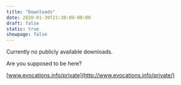 ```yaml
---
title: "Downloads"
date: 2020-01-30T21:38:09-08:00
draft: false
static: true
showpage: false
---
```


Currently no publicly available downloads.

Are you supposed to be here?

[www.evocations.info/private](http://www.evocations.info/private/)
